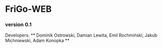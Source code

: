 # FriGo-WEB
### version 0.1

Developers:
** Dominik Ostrowski, Damian Lewita, Emil Rochmiński, Jakub Michniewski, Adam Konopka **